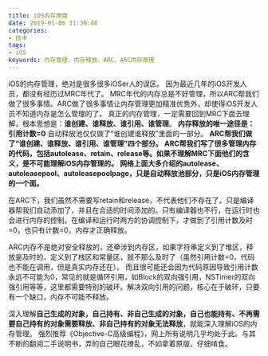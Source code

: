 ```yaml
---
title: iOS内存原理
date: 2019-01-06 11:30:48
categories:
- 技术
tags:
- iOS
keywords: 内存管理、内存释放、ARC、ARC内存原理
---
```


iOS的内存管理，绝对是很多很多iOSer人的误区。
因为最近几年的iOS开发人员，都没有经历过MRC年代了。
MRC年代的内存总是不好管理，所以ARC帮我们做了很多事情。ARC做了很多事情让内存管理更加精准优秀外，却使得iOS开发人员不知道内存是怎么管理的了。
真正的内存管理，一定需要回到MRC下面去理解，根本思想是：**谁创建、谁释放、谁引用、谁管理**。
**内存释放的唯一途径是：引用计数=0**
自动释放池仅仅做了“谁创建谁释放”里面的一部分。
**ARC帮我们做了“谁创建、谁释放、谁引用、谁管理”四个部分。**
**ARC帮我们写了很多管理内存的代码，包括autolease、retain、release等。如果不理解MRC下面他们的含义，是不可能理解iOS内存管理的。**
**网络上面大多介绍的autolease、autoleasepool、autoleasepoolpage，只是自动释放池部分，只是iOS内存管理的一个面。**

在ARC下，我们虽然不需要写retain和release，不代表他们不存在了。只是编译器帮我们自动添加了，并且在合适的时间添加的。只有编译器也不行，在运行时也会进行内存的控制。在编译和运行时两方的协调控制下，才做到了引用计数及时=0，也只有计数=0，内存才正确释放。

ARC内存不是绝对安全释放的，还牵涉到内存区，如果字符串定义到了堆区，释放是及时的，定义到了栈区和常量区，就不那么及时了（虽然引用计数=0，代码也不能在调用，但是真实内存还在）。
而且很可能还会因为代码原因导致引用计数永远不可能为0，常见的就是循环引用，如Block的双向强引用，NSTimer的双向强引用等等，这里都需要特别的破环。解决双向引用的问题，核心在于破环，只要有一个缺口，内存不可能不释放。

深入理解**自己生成的对象，自己持有、非自己生成的对象，自己也能持有、不再需要自己持有的对象需要释放、非自己持有的对象无法释放**，就能深入理解iOS的内存管理。
强烈推荐《Objective-C高级编程》，网上所有说明几乎均处于此。与其不断的翻阅二手说明书，弄的自己眼花缭乱，不如拿着原版，仔细啃食。
